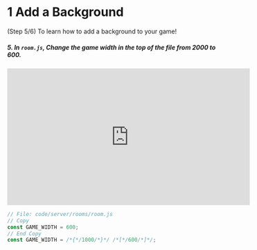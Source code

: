 # 1 Add a Background
 (Step 5/6) To learn how to add a background to your game!

##### 5. In `room.js`, Change the game width in the top of the file from 2000 to 600.

<iframe width="560" height="315" src="https://www.youtube.com/embed/FkYavSuOwCk" frameborder="0" allow="accelerometer; autoplay; clipboard-write; encrypted-media; gyroscope; picture-in-picture" allowfullscreen></iframe><br>

```javascript
// File: code/server/rooms/room.js
// Copy 
const GAME_WIDTH = 600;
// End Copy
const GAME_WIDTH = /*{*/1000/*}*/ /*[*/600/*]*/;
```